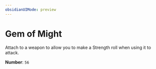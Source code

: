 ```yaml
---
obsidianUIMode: preview
---
```

# Gem of Might

Attach to a weapon to allow you to make a Strength roll when using it to attack.

**Number**: `56`